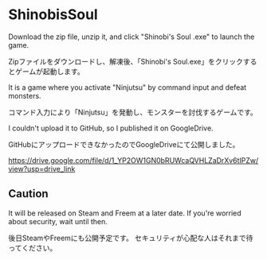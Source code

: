 # ShinobisSoul

Download the zip file, unzip it, and click "Shinobi's Soul .exe" to launch the game.

Zipファイルをダウンロードし、解凍後、「Shinobi's Soul.exe」をクリックするとゲームが起動します。



It is a game where you activate "Ninjutsu" by command input and defeat monsters.

コマンド入力により「Ninjutsu」を発動し、モンスターを討伐するゲームです。



I couldn't upload it to GitHub, so I published it on GoogleDrive.

GitHubにアップロードできなかったのでGoogleDriveにて公開しました。

https://drive.google.com/file/d/1_YP2OW1GN0bRUWcaQVHLZaDrXv6tIPZw/view?usp=drive_link


## Caution
It will be released on Steam and Freem at a later date.
If you're worried about security, wait until then.

後日SteamやFreemにも公開予定です。
セキュリティが心配な人はそれまで待ってください。

